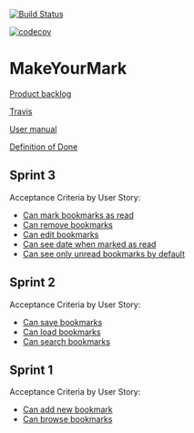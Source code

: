 [![Build Status](https://travis-ci.org/juhamyllari/make-your-mark.svg?branch=master)](https://travis-ci.org/juhamyllari/make-your-mark)

[![codecov](https://codecov.io/gh/juhamyllari/make-your-mark/branch/master/graph/badge.svg)](https://codecov.io/gh/juhamyllari/make-your-mark)

# MakeYourMark

[Product backlog](https://docs.google.com/spreadsheets/d/1yEX_GPp0piYUebf_7xxJp6eZyBB13AR4Ubq6oYDU5Lo/edit?usp=sharing)

[Travis](https://travis-ci.org/juhamyllari/make-your-mark)

[User manual](https://github.com/juhamyllari/make-your-mark/blob/master/Documentation/manual.md)

[Definition of Done](https://github.com/juhamyllari/make-your-mark/blob/master/Documentation/DefinitionOfDone.md)

## Sprint 3
Acceptance Criteria by User Story:
* [Can mark bookmarks as read](https://github.com/juhamyllari/make-your-mark/blob/master/src/test/resources/showing_read.feature)
* [Can remove bookmarks](https://github.com/juhamyllari/make-your-mark/blob/master/src/test/resources/deleting_bookmark.feature)
* [Can edit bookmarks](https://github.com/juhamyllari/make-your-mark/blob/master/src/test/resources/editing_bookmark.feature)
* [Can see date when marked as read](https://github.com/juhamyllari/make-your-mark/blob/master/src/test/resources/new_bookmark.feature)
* [Can see only unread bookmarks by default](https://github.com/juhamyllari/make-your-mark/blob/master/src/test/resources/showing_read.feature)

## Sprint 2

Acceptance Criteria by User Story:
* [Can save bookmarks](https://github.com/juhamyllari/make-your-mark/blob/master/src/test/resources/saving_bookmarks.feature)
* [Can load bookmarks](https://github.com/juhamyllari/make-your-mark/blob/master/src/test/resources/loading_bookmarks.feature)
* [Can search bookmarks](https://github.com/juhamyllari/make-your-mark/blob/master/src/test/resources/searching_bookmarks.feature)

## Sprint 1

Acceptance Criteria by User Story:
* [Can add new bookmark](https://github.com/juhamyllari/make-your-mark/blob/master/src/test/resources/new_bookmark.feature)
* [Can browse bookmarks](https://github.com/juhamyllari/make-your-mark/blob/master/src/test/resources/browsing_bookmarks.feature)
